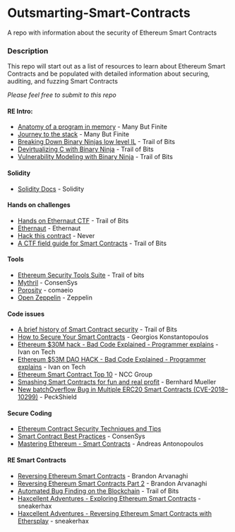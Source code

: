 # Outsmarting-Smart-Contracts
A repo with information about the security of Ethereum Smart Contracts


### Description

This repo will start out as a list of resources to learn about Ethereum Smart Contracts and be populated with detailed information about securing, auditing, and fuzzing Smart Contracts

*Please feel free to submit to this repo*

#### RE Intro:
* [Anatomy of a program in memory](https://manybutfinite.com/post/anatomy-of-a-program-in-memory/) - Many But Finite
* [Journey to the stack](https://manybutfinite.com/post/journey-to-the-stack/) - Many But Finite
* [Breaking Down Binary Ninjas low level IL](https://blog.trailofbits.com/2017/01/31/breaking-down-binary-ninjas-low-level-il/) - Trail of Bits
* [Devirtualizing C with Binary Ninja](https://blog.trailofbits.com/2017/02/13/devirtualizing-c-with-binary-ninja/) - Trail of Bits
* [Vulnerability Modeling with Binary Ninja](https://blog.trailofbits.com/2018/04/04/vulnerability-modeling-with-binary-ninja/) - Trail of Bits

#### Solidity
* [Solidity Docs](http://solidity.readthedocs.io/en/v0.4.21/) - Solidity

#### Hands on challenges
* [Hands on Ethernaut CTF](https://blog.trailofbits.com/2017/11/06/hands-on-the-ethernaut-ctf/) - Trail of Bits
* [Ethernaut](https://ethernaut.zeppelin.solutions/) - Ethernaut
* [Hack this contract](http://hackthiscontract.io/) - Never
* [A CTF field guide for Smart Contracts](https://www.youtube.com/watch?v=tI-m44Wcm7s) - Trail of Bits

#### Tools
* [Ethereum Security Tools Suite](https://blog.trailofbits.com/2018/03/23/use-our-suite-of-ethereum-security-tools/) - Trail of bits
* [Mythril](https://github.com/ConsenSys/mythril) - ConsenSys
* [Porosity](https://github.com/comaeio/porosity) - comaeio
* [Open Zeppelin](https://github.com/OpenZeppelin/openzeppelin-solidity) - Zeppelin

#### Code issues
* [A brief history of Smart Contract security](https://www.youtube.com/watch?v=8LAThtT7euA) - Trail of Bits
* [How to Secure Your Smart Contracts](https://medium.com/loom-network/how-to-secure-your-smart-contracts-6-solidity-vulnerabilities-and-how-to-avoid-them-part-1-c33048d4d17d) - Georgios Konstantopoulos
* [Ethereum $30M hack - Bad Code Explained - Programmer explains](https://youtu.be/1SIKEzNQcD0) - Ivan on Tech
* [Ethereum $53M DAO HACK - Bad Code Explained - Programmer explains](https://youtu.be/5JrdR6SRlWE) - Ivan on Tech
* [Ethereum Smart Contract Top 10](https://www.dasp.co/) - NCC Group
* [Smashing Smart Contracts for fun and real profit](https://hackernoon.com/hitb2018ams-smashing-smart-contracts-for-fun-and-real-profit-720f5e3ac777) - Bernhard Mueller
* [New batchOverflow Bug in Multiple ERC20 Smart Contracts (CVE-2018–10299)](https://medium.com/@peckshield/alert-new-batchoverflow-bug-in-multiple-erc20-smart-contracts-cve-2018-10299-511067db6536) - PeckShield

#### Secure Coding
* [Ethereum Contract Security Techniques and Tips](https://github.com/ethereum/wiki/wiki/Safety)
* [Smart Contract Best Practices](https://consensys.github.io/smart-contract-best-practices/) - ConsenSys
* [Mastering Ethereum - Smart Contracts](https://github.com/ethereumbook/ethereumbook/blob/develop/smart-contracts.asciidoc) - Andreas Antonopoulos

#### RE Smart Contracts
* [Reversing Ethereum Smart Contracts](https://arvanaghi.com/blog/reversing-ethereum-smart-contracts/) - Brandon Arvanaghi
* [Reversing Ethereum Smart Contracts Part 2](https://arvanaghi.com/blog/reversing-ethereum-smart-contracts-pt2/) - Brandon Arvanaghi
* [Automated Bug Finding on the Blockchain](https://www.youtube.com/watch?v=8nuKOWGGtMc) - Trail of Bits
* [Haxcellent Adventures - Exploring Ethereum Smart Contracts](https://youtu.be/d93mvoOQd8U) - sneakerhax
* [Haxcellent Adventures - Reversing Ethereum Smart Contracts with Ethersplay](https://youtu.be/2hfz8cbl-II) - sneakerhax
